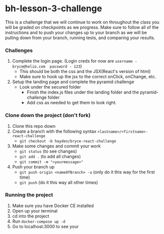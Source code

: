 # bh-lesson-3-challenge
This is a challenge that we will continue to work on throughout the class
you will be graded on checkpoints as we progress. Make sure to follow all of the instructions and to push your changes up to your branch as we will be pulling down from your branch, running tests, and comparing your results. 

### Challenges

1. Complete the login page. (Login creds for now are ```username - bryce@helio.com  password - 123```)
    - This should be both the css and the JSX(React's version of html)
    - Make sure to hook up the jsx to the correct onClick, onChange, etc.
1. Setup the landing page and complete the pyramid challenge
    - Look under the secured folder
        - Finish the index.js files under the landing folder and the pyramid-challenge folder
        - Add css as needed to get them to look right.
### Clone down the project (don't fork)
1. Clone this repo down
1. Create a branch with the following syntax ```<lastname>/<firstname>-react-challenge```
    - ```git checkout -b hayden/bryce-react-challenge```
1. Make some changes and commit your work
    - ```git status``` (to see changes)
    - ```git add .``` (to add all changes)
    - ```git commit -m "<yourmessage>"```
1. Push your branch up
    - ```git push origin <nameOfBranch> -u``` (only do it this way for the first time)
    - ```git push``` (do it this way all other times)

### Running the project
1. Make sure you have Docker CE installed
1. Open up your terminal
1. cd into the project
1. Run ```docker-compose up -d```
1. Go to localhost:3000 to see your 

